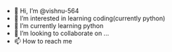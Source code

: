 - 👋 Hi, I’m @vishnu-564
- 👀 I’m interested in learning coding(currently python)
- 🌱 I’m currently learning python
- 💞️ I’m looking to collaborate on ...
- 📫 How to reach me 

<!---
vishnu-564/vishnu-564 is a ✨ special ✨ repository because its `README.md` (this file) appears on your GitHub profile.
You can click the Preview link to take a look at your changes.
--->
